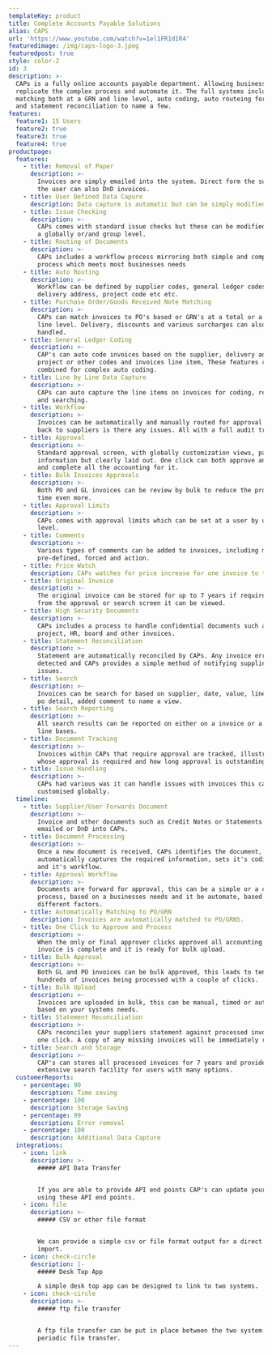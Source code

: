 ```yaml
---
templateKey: product
title: Complete Accounts Payable Solutions
alias: CAPS
url: 'https://www.youtube.com/watch?v=1el1FR1d1R4'
featuredimage: /img/caps-logo-3.jpeg
featuredpost: true
style: color-2
id: 3
description: >-
  CAPs is a fully online accounts payable department. Allowing businesses to
  replicate the complex process and automate it. The full systems includes po
  matching both at a GRN and line level, auto coding, auto routeing for approval
  and statement reconciliation to name a few.
features:
  feature1: 15 Users
  feature2: true
  feature3: true
  feature4: true
productpage:
  features:
    - title: Removal of Paper
      description: >-
        Invoices are simply emailed into the system. Direct form the supplier or
        the user can also DnD invoices.
    - title: User Defined Data Capure
      description: Data capture is automatic but can be simply modified by users.
    - title: Issue Checking
      description: >-
        CAPs comes with standard issue checks but these can be modified at both
        a globally or/and group level.
    - title: Routing of Documents
      description: >-
        CAPs includes a workflow process mirroring both simple and complex
        process which meets most businesses needs
    - title: Auto Routing
      description: >-
        Workflow can be defined by supplier codes, general ledger codes,
        delivery address, project code etc etc.
    - title: Purchase Order/Goods Received Note Matching
      description: >-
        CAPs can match invoices to PO's based or GRN's at a total or a line by
        line level. Delivery, discounts and various surcharges can also be
        handled.
    - title: General Ledger Coding
      description: >-
        CAP's can auto code invoices based on the supplier, delivery address,
        project or other codes and invoices line item, These features can be
        combined for complex auto coding.
    - title: Line by Line Data Capture
      description: >-
        CAPs can auto capture the line items on invoices for coding, reporting
        and searching.
    - title: Workflow
      description: >-
        Invoices can be automatically and manually routed for approval or send
        back to suppliers is there any issues. All with a full audit trail.
    - title: Approval
      description: >-
        Standard approval screen, with globally customization views, packed with
        information but clearly laid out. One click can both approve an invoice
        and complete all the accounting for it.
    - title: Bulk Invoices Approvals
      description: >-
        Both PO and GL invoices can be review by bulk to reduce the processing
        time even more.
    - title: Approval Limits
      description: >-
        CAPs comes with approval limits which can be set at a user by user
        level.
    - title: Comments
      description: >-
        Various types of comments can be added to invoices, including manual,
        pre-defined, forced and action.
    - title: Price Watch
      description: CAPs watches for price increase for one invoice to the next.
    - title: Original Invoice
      description: >-
        The original invoice can be stored for up to 7 years if required and
        from the approval or search screen it can be viewed.
    - title: High Security Documents
      description: >-
        CAPs includes a process to handle confidential documents such as
        project, HR, board and other invoices.
    - title: Statement Reconciliation
      description: >-
        Statement are automatically reconciled by CAPs. Any invoice errors are
        detected and CAPs provides a simple method of notifying suppliers of any
        issues.
    - title: Search
      description: >-
        Invoices can be search for based on supplier, date, value, line detail,
        po detail, added comment to name a view.
    - title: Search Reporting
      description: >-
        All search results can be reported on either on a invoice or a invoice
        line bases.
    - title: Document Tracking
      description: >-
        Invoices within CAPs that require approval are tracked, illustrating
        whose approval is required and how long approval is outstanding.
    - title: Issue Handling
      description: >-
        CAPs had various was it can handle issues with invoices this can be
        customised globally.
  timeline:
    - title: Supplier/User Forwards Document
      description: >-
        Invoice and other documents such as Credit Notes or Statements can be
        emailed or DnD into CAPs.
    - title: Document Processing
      description: >-
        Once a new document is received, CAPs identifies the document,
        automatically captures the required information, sets it's coding rules
        and it's workflow.
    - title: Approval Workflow
      description: >-
        Documents are forward for approval, this can be a simple or a complex
        process, based on a businesses needs and it be automate, based on
        different factors.
    - title: Automatically Matching to PO/GRN
      description: Invoices are automatically matched to PO/GRNS.
    - title: One Click to Approve and Process
      description: >-
        When the only or final approver clicks approved all accounting for the
        invoice is complete and it is ready for bulk upload.
    - title: Bulk Approval
      description: >-
        Both GL and PO invoices can be bulk approved, this leads to ten's or
        hundreds of invoices being processed with a couple of clicks.
    - title: Bulk Upload
      description: >-
        Invoices are uploaded in bulk, this can be manual, timed or automatic
        based on your systems needs.
    - title: Statement Reconciliation
      description: >-
        CAPs reconciles your suppliers statement against processed invoices with
        one click. A copy of any missing invoices will be immediately requested.
    - title: Search and Storage
      description: >-
        CAP's can stores all processed invoices for 7 years and provides an
        extensive search facility for users with many options.
  customerReports:
    - percentage: 90
      description: Time saving
    - percentage: 100
      description: Storage Saving
    - percentage: 99
      description: Error removal
    - percentage: 100
      description: Additional Data Capture
  integrations:
    - icon: link
      description: >-
        ##### API Data Transfer


        If you are able to provide API end points CAP's can update your system
        using these API end points.
    - icon: file
      description: >-
        ##### CSV or other file format 


        We can provide a simple csv or file format output for a direct file
        import.
    - icon: check-circle
      description: |-
        ##### Desk Top App 

        A simple desk top app can be designed to link to two systems.
    - icon: check-circle
      description: >-
        ##### ftp file transfer


        A ftp file transfer can be put in place between the two system for
        periodic file transfer.
---
```

